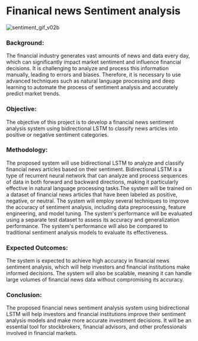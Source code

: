 # Finanical news Sentiment analysis


![sentiment_gif_v02b](https://user-images.githubusercontent.com/88341388/232018228-e8e76fff-1b4b-4dc8-b7f5-26e6d74b29e2.gif)

### Background: 
The financial industry generates vast amounts of news and data every day, which can significantly impact market sentiment and influence financial decisions. It is challenging to analyze and process this information manually, leading to errors and biases. Therefore, it is necessary to use advanced techniques such as natural language processing and deep learning to automate the process of sentiment analysis and accurately predict market trends.

### Objective: 
The objective of this project is to develop a financial news sentiment analysis system using bidirectional LSTM to classify news articles into positive or negative sentiment categories.

### Methodology: 
The proposed system will use bidirectional LSTM to analyze and classify financial news articles based on their sentiment. Bidirectional LSTM is a type of recurrent neural network that can analyze and process sequences of data in both forward and backward directions, making it particularly effective in natural language processing tasks.The system will be trained on a dataset of financial news articles that have been labeled as positive, negative, or neutral. The system will employ several techniques to improve the accuracy of sentiment analysis, including data preprocessing, feature engineering, and model tuning.
The system's performance will be evaluated using a separate test dataset to assess its accuracy and generalization performance. The system's performance will also be compared to traditional sentiment analysis models to evaluate its effectiveness.

### Expected Outcomes: 
The system is expected to achieve high accuracy in financial news sentiment analysis, which will help investors and financial institutions make informed decisions. The system will also be scalable, meaning it can handle large volumes of financial news data without compromising its accuracy.

### Conclusion: 
The proposed financial news sentiment analysis system using bidirectional LSTM will help investors and financial institutions improve their sentiment analysis models and make more accurate investment decisions. It will be an essential tool for stockbrokers, financial advisors, and other professionals involved in financial markets.

